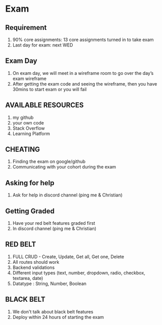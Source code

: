 # Exam

## Requirement 
1. 90% core assignments: 13 core assignments turned in to take exam
2. Last day for exam: next WED

## Exam Day
1. On exam day, we will meet in a wireframe room to go over the day’s exam wireframe
2. After getting the exam code and seeing the wireframe, then you have 30mins to start exam or you will fail

## AVAILABLE RESOURCES
1. my github
2. your own code
3. Stack Overflow
4. Learning Platform

## CHEATING
1. Finding the exam on google/github 
2. Communicating with your cohort during the exam

## Asking for help
1. Ask for help in discord channel (ping me & Christian)

## Getting Graded
1. Have your red belt features graded first
2. In discord channel (ping me & Christian)

## RED BELT
1. FULL CRUD - Create, Update, Get all, Get one, Delete
2. All routes should work
3. Backend validations 
4. Different input types (text, number, dropdown, radio, checkbox, textarea, date)
5. Datatype : String, Number, Boolean

## BLACK BELT
1. We don't talk about black belt features
2. Deploy within 24 hours of starting the exam
